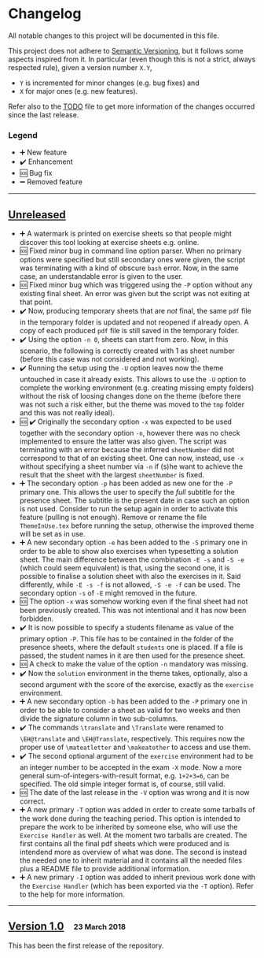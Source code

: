 # Changelog

All notable changes to this project will be documented in this file.

This project does not adhere to [Semantic Versioning](http://semver.org/spec/v2.0.0.html), but it follows some aspects inspired from it.
In particular (even though this is not a strict, always respected rule), given a version number `X.Y`,
 - `Y` is incremented for minor changes (e.g. bug fixes) and 
 - `X` for major ones (e.g. new features).

Refer also to the [TODO](TODO.md) file to get more information of the changes occurred since the last release.

### Legend

 * :heavy_plus_sign: New feature
 * :heavy_check_mark: Enhancement
 * :sos: Bug fix
 * :heavy_minus_sign: Removed feature

---

## [Unreleased]

* :heavy_plus_sign: A watermark is printed on exercise sheets so that people might discover this tool looking at exercise sheets e.g. online.
* :sos: Fixed minor bug in command line option parser. When no primary options were specified but still secondary ones were given, the script was terminating with a kind of obscure `bash` error. Now, in the same case, an understandable error is given to the user.
* :sos: Fixed minor bug which was triggered using the `-P` option without any existing final sheet. An error was given but the script was not exiting at that point.
* :heavy_check_mark: Now, producing temporary sheets that are *not* final, the same `pdf` file in the temporary folder is updated and not reopened if already open. A copy of each produced `pdf` file is still saved in the temporary folder.
* :heavy_check_mark: Using the option `-n 0`, sheets can start from zero. Now, in this scenario, the following is correctly created with 1 as sheet number (before this case was not considered and not working).
* :heavy_check_mark: Running the setup using the `-U` option leaves now the theme untouched in case it already exists. This allows to use the `-U` option to complete the working environment (e.g. creating missing empty folders) without the risk of loosing changes done on the theme (before there was not such a risk either, but the theme was moved to the `tmp` folder and this was not really ideal).
* :sos: :heavy_check_mark: Originally the secondary option `-x` was expected to be used together with the secondary option `-n`, however there was no check implemented to ensure the latter was also given. The script was terminating with an error because the inferred `sheetNumber` did not correspond to that of an existing sheet. One can now, instead, use `-x` without specifying a sheet number via `-n` if (s)he want to achieve the result that the sheet with the largest `sheetNumber` is fixed.
* :heavy_plus_sign: The secondary option `-p` has been added as new one for the `-P` primary one. This allows the user to specify the *full* subtitle for the presence sheet. The subtitle is the present date in case such an option is not used. Consider to run the setup again in order to activate this feature (pulling is not enough). Remove or rename the file `ThemeInUse.tex` before running the setup, otherwise the improved theme will be set as in use.
* :heavy_plus_sign: A new secondary option `-e` has been added to the `-S` primary one in order to be able to show also exercises when typesetting a solution sheet. The main difference between the combination `-E -s` and `-S -e` (which could seem equivalent) is that, using the second one, it is possible to finalise a solution sheet with also the exercises in it. Said differently, while `-E -s -f` is not allowed, `-S -e -f` can be used. The secondary option `-s` of `-E` might removed in the future.
* :sos: The option `-x` was somehow working even if the final sheet had not been previously created. This was not intentional and it has now been forbidden.
* :heavy_check_mark: It is now possible to specify a students filename as value of the primary option `-P`. This file has to be contained in the folder of the presence sheets, where the default `students` one is placed. If a file is passed, the student names in it are then used for the presence sheet.
* :sos: A check to make the value of the option `-n` mandatory was missing.
* :heavy_check_mark: Now the `solution` environment in the theme takes, optionally, also a second argument with the score of the exercise, exactly as the `exercise` environment.
* :heavy_plus_sign: A new secondary option `-b` has been added to the `-P` primary one in order to be able to consider a sheet as valid for two weeks and then divide the signature column in two sub-columns.
* :heavy_check_mark: The commands `\translate` and `\Translate` were renamed to `\EH@translate` and `\EH@Translate`, respectively. This requires now the proper use of `\mateatletter` and `\makeatother` to access and use them.
* :heavy_check_mark: The second optional argument of the `exercise` environment had to be an integer number to be accepted in the exam `-X` mode. Now a more general sum-of-integers-with-result format, e.g. `1+2+3=6`, can be specified. The old simple integer format is, of course, still valid.
* :sos: The date of the last release in the `-V` option was wrong and it is now correct.
* :heavy_plus_sign: A new primary `-T` option was added in order to create some tarballs of the work done during the teaching period. This option is intended to prepare the work to be inherited by someone else, who will use the `Exercise Handler` as well. At the moment two tarballs are created. The first contains all the final pdf sheets which were produced and is intendend more as overview of what was done. The second is instead the needed one to inherit material and it contains all the needed files plus a README file to provide additional information.
* :heavy_plus_sign: A new primary `-I` option was added to inherit previous work done with the `Exercise Handler` (which has been exported via the `-T` option). Refer to the help for more information.

---

## [Version 1.0] &nbsp;&nbsp; <sub><sup>23 March 2018</sub></sup>

This has been the first release of the repository.


[Unreleased]: https://github.com/AG-Philipsen/ExerciseHandler/compare/v1.0...HEAD
[Version 1.0]: https://github.com/AG-Philipsen/ExerciseHandler/releases/tag/v1.0
